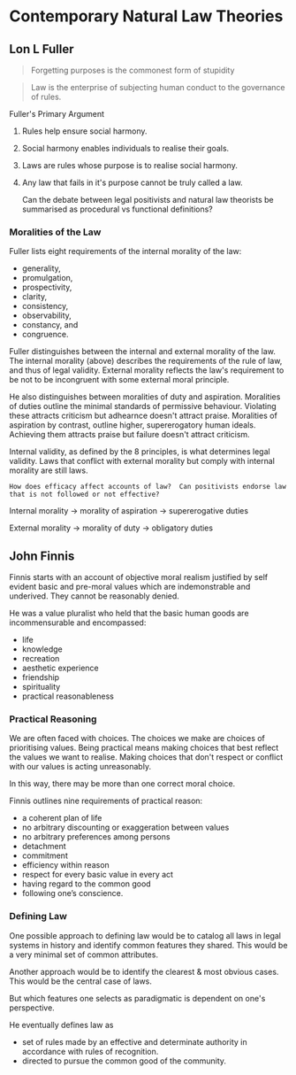 # Contemporary Natural Law Theories

## Lon L Fuller

> Forgetting purposes is the commonest form of stupidity

> Law is the enterprise of subjecting human conduct to the governance of rules.

Fuller's Primary Argument

1.  Rules help ensure social harmony.
2.  Social harmony enables individuals to realise their goals.
3.  Laws are rules whose purpose is to realise social harmony.
4.  Any law that fails in it's purpose cannot be truly called a law.

    Can the debate between legal positivists and natural law theorists be summarised as procedural vs functional definitions?

### Moralities of the Law

Fuller lists eight requirements of the internal morality of the law:
    
- generality, 
- promulgation, 
- prospectivity, 
- clarity, 
- consistency, 
- observability, 
- constancy, and
- congruence.    

Fuller distinguishes between the internal and external morality of the law.  The internal morality (above) describes the requirements of the rule of law, and thus of legal validity.  External morality reflects the law's requirement to be not to be incongruent with some external moral principle.

He also distinguishes between moralities of duty and aspiration.  Moralities of duties outline the minimal standards of permissive behaviour. Violating these attracts criticism but adhearnce doesn't attract praise.  Moralities of aspiration by contrast, outline higher, supererogatory human ideals.  Achieving them attracts praise but failure doesn't attract criticism.

Internal validity, as defined by the 8 principles, is what determines legal validity.  Laws that conflict with external morality but comply with internal morality are still laws.

    How does efficacy affect accounts of law?  Can positivists endorse law that is not followed or not effective?

Internal morality -> morality of aspiration -> supererogative duties

External morality -> morality of duty -> obligatory duties

## John Finnis

Finnis starts with an account of objective moral realism justified by self evident basic and pre-moral values which are indemonstrable and underived.  They cannot be reasonably denied.

He was a value pluralist who held that the basic human goods are incommensurable and encompassed:

- life
- knowledge
- recreation
- aesthetic experience
- friendship
- spirituality
- practical reasonableness

### Practical Reasoning

We are often faced with choices.  The choices we make are choices of prioritising values.  Being practical means making choices that best reflect the values we want to realise.  Making choices that don't respect or conflict with our values is acting unreasonably.

In this way, there may be more than one correct moral choice.

Finnis outlines nine requirements of practical reason:

- a coherent plan of life
- no arbitrary discounting or exaggeration between values
- no arbitrary preferences among persons
- detachment
- commitment
- efficiency within reason
- respect for every basic value in every act
- having regard to the common good
- following one’s conscience.

### Defining Law

One possible approach to defining law would be to catalog all laws in legal systems in history and identify common features they shared.  This would be a very minimal set of common attributes.

Another approach would be to identify the clearest & most obvious cases. This would be the central case of laws.

But which features one selects as paradigmatic is dependent on one's perspective. 

He eventually defines law as

- set of rules made by an effective and determinate authority in accordance with rules of recognition.
- directed to pursue the common good of the community.